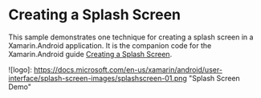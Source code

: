 Creating a Splash Screen
========================

This sample demonstrates one technique for creating a splash screen in
a Xamarin.Android application. It is the companion code for the Xamarin.Android
guide [Creating a Splash Screen](https://developer.xamarin.com/guides/android/user_interface/creating_a_splash_screen/).  


![logo]: https://docs.microsoft.com/en-us/xamarin/android/user-interface/splash-screen-images/splashscreen-01.png "Splash Screen Demo"

